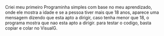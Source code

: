 Criei meu primeiro Programinha simples com base no meu aprendizado, onde ele mostra a idade e se a pessoa tiver mais que 18 anos, aparece uma mensagem dizendo que esta apto a dirigir, caso tenha menor que 18, o programa mostra que nao esta apto a dirigir. para testar o codigo, basta copiar e colar no VisualG. 
